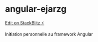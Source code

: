 # angular-ejarzg

[Edit on StackBlitz ⚡️](https://stackblitz.com/edit/angular-ejarzg)

Initiation personnelle au framework Angular
